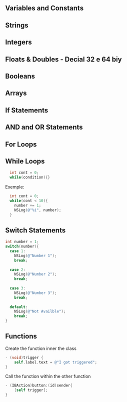 ## **Variables and Constants**

## **Strings**

## **Integers**

## **Floats & Doubles - Decial 32 e 64 biy**

## **Booleans**

## **Arrays**

## **If Statements**

## **AND and OR Statements**

## **For Loops**

## **While Loops**
```objective-c
  int cont = 0;
  while(condition){}
  ```
  Exemple:
  
```objective-c
  int cont = 0;
  while(cont < 10){
    number += 1;
    NSLog(@"%i", number);
  }

```

## **Switch Statements**

  ```objective-c
  int number = 1;
  switch(number){
    case 1:
      NSLog(@"Number 1");
      break;
      
    case 2:
      NSLog(@"Number 2");
      break;
      
    case 3:
      NSLog(@"Number 3");
      break;
      
    default:
      NSLog(@"Not Availble");
      break;
  }
  ```

## **Functions**


Create the function inner the class
```objective-c
- (void)trigger {
    self.label.text = @"I got triggered";
}
```

Call the function within the other function
```objective-c
- (IBAction)button:(id)sender{
    [self trigger];
}
```
